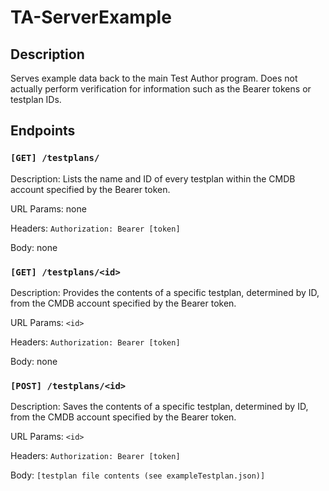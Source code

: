 # TA-ServerExample

## Description
Serves example data back to the main Test Author program. Does not actually perform verification for information such as the Bearer tokens or testplan IDs.

## Endpoints
### `[GET] /testplans/`
Description: Lists the name and ID of every testplan within the CMDB account specified by the Bearer token.

URL Params: none

Headers: `Authorization: Bearer [token]`

Body: none

### `[GET] /testplans/<id>`
Description: Provides the contents of a specific testplan, determined by ID, from the CMDB account specified by the Bearer token.

URL Params: `<id>`

Headers: `Authorization: Bearer [token]`

Body: none

### `[POST] /testplans/<id>`
Description: Saves the contents of a specific testplan, determined by ID, from the CMDB account specified by the Bearer token.

URL Params: `<id>`

Headers: `Authorization: Bearer [token]`

Body: `[testplan file contents (see exampleTestplan.json)]`

